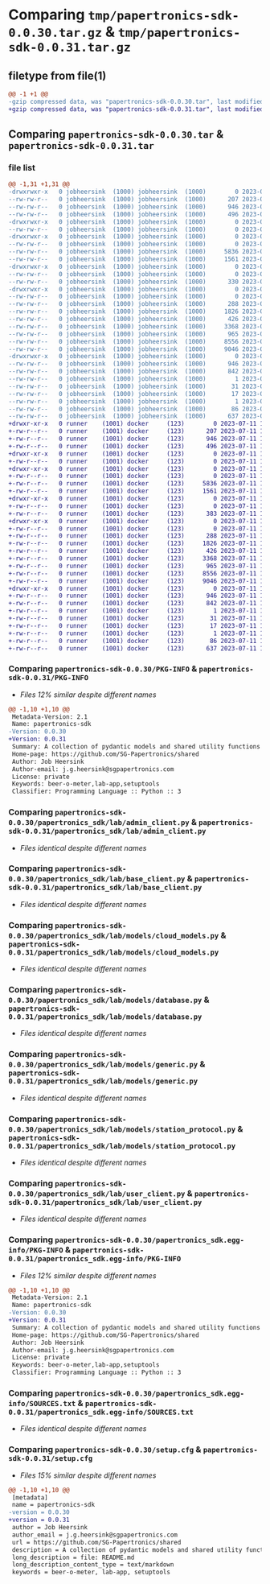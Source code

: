 # Comparing `tmp/papertronics-sdk-0.0.30.tar.gz` & `tmp/papertronics-sdk-0.0.31.tar.gz`

## filetype from file(1)

```diff
@@ -1 +1 @@
-gzip compressed data, was "papertronics-sdk-0.0.30.tar", last modified: Tue Jul 11 10:56:32 2023, max compression
+gzip compressed data, was "papertronics-sdk-0.0.31.tar", last modified: Tue Jul 11 11:02:48 2023, max compression
```

## Comparing `papertronics-sdk-0.0.30.tar` & `papertronics-sdk-0.0.31.tar`

### file list

```diff
@@ -1,31 +1,31 @@
-drwxrwxr-x   0 jobheersink  (1000) jobheersink  (1000)        0 2023-07-11 10:56:32.454383 papertronics-sdk-0.0.30/
--rw-rw-r--   0 jobheersink  (1000) jobheersink  (1000)      207 2023-07-10 08:19:33.000000 papertronics-sdk-0.0.30/LICENSE
--rw-rw-r--   0 jobheersink  (1000) jobheersink  (1000)      946 2023-07-11 10:56:32.454383 papertronics-sdk-0.0.30/PKG-INFO
--rw-rw-r--   0 jobheersink  (1000) jobheersink  (1000)      496 2023-07-11 08:58:02.000000 papertronics-sdk-0.0.30/README.md
-drwxrwxr-x   0 jobheersink  (1000) jobheersink  (1000)        0 2023-07-11 10:56:32.450384 papertronics-sdk-0.0.30/papertronics_sdk/
--rw-rw-r--   0 jobheersink  (1000) jobheersink  (1000)        0 2023-07-10 08:19:48.000000 papertronics-sdk-0.0.30/papertronics_sdk/__init__.py
-drwxrwxr-x   0 jobheersink  (1000) jobheersink  (1000)        0 2023-07-11 10:56:32.450384 papertronics-sdk-0.0.30/papertronics_sdk/lab/
--rw-rw-r--   0 jobheersink  (1000) jobheersink  (1000)        0 2023-07-10 08:20:22.000000 papertronics-sdk-0.0.30/papertronics_sdk/lab/__init__.py
--rw-rw-r--   0 jobheersink  (1000) jobheersink  (1000)     5836 2023-07-11 10:37:30.000000 papertronics-sdk-0.0.30/papertronics_sdk/lab/admin_client.py
--rw-rw-r--   0 jobheersink  (1000) jobheersink  (1000)     1561 2023-07-11 10:45:50.000000 papertronics-sdk-0.0.30/papertronics_sdk/lab/base_client.py
-drwxrwxr-x   0 jobheersink  (1000) jobheersink  (1000)        0 2023-07-11 10:56:32.450384 papertronics-sdk-0.0.30/papertronics_sdk/lab/exceptions/
--rw-rw-r--   0 jobheersink  (1000) jobheersink  (1000)        0 2023-07-10 10:45:22.000000 papertronics-sdk-0.0.30/papertronics_sdk/lab/exceptions/__init__.py
--rw-rw-r--   0 jobheersink  (1000) jobheersink  (1000)      330 2023-07-10 10:48:57.000000 papertronics-sdk-0.0.30/papertronics_sdk/lab/exceptions/status_exception.py
-drwxrwxr-x   0 jobheersink  (1000) jobheersink  (1000)        0 2023-07-11 10:56:32.454383 papertronics-sdk-0.0.30/papertronics_sdk/lab/models/
--rw-rw-r--   0 jobheersink  (1000) jobheersink  (1000)        0 2023-05-31 07:21:33.000000 papertronics-sdk-0.0.30/papertronics_sdk/lab/models/__init__.py
--rw-rw-r--   0 jobheersink  (1000) jobheersink  (1000)      288 2023-06-28 08:05:09.000000 papertronics-sdk-0.0.30/papertronics_sdk/lab/models/admin_cloud_models.py
--rw-rw-r--   0 jobheersink  (1000) jobheersink  (1000)     1826 2023-06-28 11:09:30.000000 papertronics-sdk-0.0.30/papertronics_sdk/lab/models/cloud_models.py
--rw-rw-r--   0 jobheersink  (1000) jobheersink  (1000)      426 2023-06-12 09:35:19.000000 papertronics-sdk-0.0.30/papertronics_sdk/lab/models/config.py
--rw-rw-r--   0 jobheersink  (1000) jobheersink  (1000)     3368 2023-07-10 08:23:40.000000 papertronics-sdk-0.0.30/papertronics_sdk/lab/models/database.py
--rw-rw-r--   0 jobheersink  (1000) jobheersink  (1000)      965 2023-07-10 08:26:50.000000 papertronics-sdk-0.0.30/papertronics_sdk/lab/models/generic.py
--rw-rw-r--   0 jobheersink  (1000) jobheersink  (1000)     8556 2023-06-28 08:05:09.000000 papertronics-sdk-0.0.30/papertronics_sdk/lab/models/station_protocol.py
--rw-rw-r--   0 jobheersink  (1000) jobheersink  (1000)     9046 2023-07-11 10:56:15.000000 papertronics-sdk-0.0.30/papertronics_sdk/lab/user_client.py
-drwxrwxr-x   0 jobheersink  (1000) jobheersink  (1000)        0 2023-07-11 10:56:32.450384 papertronics-sdk-0.0.30/papertronics_sdk.egg-info/
--rw-rw-r--   0 jobheersink  (1000) jobheersink  (1000)      946 2023-07-11 10:56:32.000000 papertronics-sdk-0.0.30/papertronics_sdk.egg-info/PKG-INFO
--rw-rw-r--   0 jobheersink  (1000) jobheersink  (1000)      842 2023-07-11 10:56:32.000000 papertronics-sdk-0.0.30/papertronics_sdk.egg-info/SOURCES.txt
--rw-rw-r--   0 jobheersink  (1000) jobheersink  (1000)        1 2023-07-11 10:56:32.000000 papertronics-sdk-0.0.30/papertronics_sdk.egg-info/dependency_links.txt
--rw-rw-r--   0 jobheersink  (1000) jobheersink  (1000)       31 2023-07-11 10:56:32.000000 papertronics-sdk-0.0.30/papertronics_sdk.egg-info/requires.txt
--rw-rw-r--   0 jobheersink  (1000) jobheersink  (1000)       17 2023-07-11 10:56:32.000000 papertronics-sdk-0.0.30/papertronics_sdk.egg-info/top_level.txt
--rw-rw-r--   0 jobheersink  (1000) jobheersink  (1000)        1 2023-07-11 10:56:32.000000 papertronics-sdk-0.0.30/papertronics_sdk.egg-info/zip-safe
--rw-rw-r--   0 jobheersink  (1000) jobheersink  (1000)       86 2023-06-28 08:05:09.000000 papertronics-sdk-0.0.30/pyproject.toml
--rw-rw-r--   0 jobheersink  (1000) jobheersink  (1000)      637 2023-07-11 10:56:32.454383 papertronics-sdk-0.0.30/setup.cfg
+drwxr-xr-x   0 runner    (1001) docker     (123)        0 2023-07-11 11:02:48.980484 papertronics-sdk-0.0.31/
+-rw-r--r--   0 runner    (1001) docker     (123)      207 2023-07-11 11:02:35.000000 papertronics-sdk-0.0.31/LICENSE
+-rw-r--r--   0 runner    (1001) docker     (123)      946 2023-07-11 11:02:48.980484 papertronics-sdk-0.0.31/PKG-INFO
+-rw-r--r--   0 runner    (1001) docker     (123)      496 2023-07-11 11:02:35.000000 papertronics-sdk-0.0.31/README.md
+drwxr-xr-x   0 runner    (1001) docker     (123)        0 2023-07-11 11:02:48.976483 papertronics-sdk-0.0.31/papertronics_sdk/
+-rw-r--r--   0 runner    (1001) docker     (123)        0 2023-07-11 11:02:35.000000 papertronics-sdk-0.0.31/papertronics_sdk/__init__.py
+drwxr-xr-x   0 runner    (1001) docker     (123)        0 2023-07-11 11:02:48.976483 papertronics-sdk-0.0.31/papertronics_sdk/lab/
+-rw-r--r--   0 runner    (1001) docker     (123)        0 2023-07-11 11:02:35.000000 papertronics-sdk-0.0.31/papertronics_sdk/lab/__init__.py
+-rw-r--r--   0 runner    (1001) docker     (123)     5836 2023-07-11 11:02:35.000000 papertronics-sdk-0.0.31/papertronics_sdk/lab/admin_client.py
+-rw-r--r--   0 runner    (1001) docker     (123)     1561 2023-07-11 11:02:35.000000 papertronics-sdk-0.0.31/papertronics_sdk/lab/base_client.py
+drwxr-xr-x   0 runner    (1001) docker     (123)        0 2023-07-11 11:02:48.976483 papertronics-sdk-0.0.31/papertronics_sdk/lab/exceptions/
+-rw-r--r--   0 runner    (1001) docker     (123)        0 2023-07-11 11:02:35.000000 papertronics-sdk-0.0.31/papertronics_sdk/lab/exceptions/__init__.py
+-rw-r--r--   0 runner    (1001) docker     (123)      383 2023-07-11 11:02:35.000000 papertronics-sdk-0.0.31/papertronics_sdk/lab/exceptions/status_exception.py
+drwxr-xr-x   0 runner    (1001) docker     (123)        0 2023-07-11 11:02:48.980484 papertronics-sdk-0.0.31/papertronics_sdk/lab/models/
+-rw-r--r--   0 runner    (1001) docker     (123)        0 2023-07-11 11:02:35.000000 papertronics-sdk-0.0.31/papertronics_sdk/lab/models/__init__.py
+-rw-r--r--   0 runner    (1001) docker     (123)      288 2023-07-11 11:02:35.000000 papertronics-sdk-0.0.31/papertronics_sdk/lab/models/admin_cloud_models.py
+-rw-r--r--   0 runner    (1001) docker     (123)     1826 2023-07-11 11:02:35.000000 papertronics-sdk-0.0.31/papertronics_sdk/lab/models/cloud_models.py
+-rw-r--r--   0 runner    (1001) docker     (123)      426 2023-07-11 11:02:35.000000 papertronics-sdk-0.0.31/papertronics_sdk/lab/models/config.py
+-rw-r--r--   0 runner    (1001) docker     (123)     3368 2023-07-11 11:02:35.000000 papertronics-sdk-0.0.31/papertronics_sdk/lab/models/database.py
+-rw-r--r--   0 runner    (1001) docker     (123)      965 2023-07-11 11:02:35.000000 papertronics-sdk-0.0.31/papertronics_sdk/lab/models/generic.py
+-rw-r--r--   0 runner    (1001) docker     (123)     8556 2023-07-11 11:02:35.000000 papertronics-sdk-0.0.31/papertronics_sdk/lab/models/station_protocol.py
+-rw-r--r--   0 runner    (1001) docker     (123)     9046 2023-07-11 11:02:35.000000 papertronics-sdk-0.0.31/papertronics_sdk/lab/user_client.py
+drwxr-xr-x   0 runner    (1001) docker     (123)        0 2023-07-11 11:02:48.976483 papertronics-sdk-0.0.31/papertronics_sdk.egg-info/
+-rw-r--r--   0 runner    (1001) docker     (123)      946 2023-07-11 11:02:48.000000 papertronics-sdk-0.0.31/papertronics_sdk.egg-info/PKG-INFO
+-rw-r--r--   0 runner    (1001) docker     (123)      842 2023-07-11 11:02:48.000000 papertronics-sdk-0.0.31/papertronics_sdk.egg-info/SOURCES.txt
+-rw-r--r--   0 runner    (1001) docker     (123)        1 2023-07-11 11:02:48.000000 papertronics-sdk-0.0.31/papertronics_sdk.egg-info/dependency_links.txt
+-rw-r--r--   0 runner    (1001) docker     (123)       31 2023-07-11 11:02:48.000000 papertronics-sdk-0.0.31/papertronics_sdk.egg-info/requires.txt
+-rw-r--r--   0 runner    (1001) docker     (123)       17 2023-07-11 11:02:48.000000 papertronics-sdk-0.0.31/papertronics_sdk.egg-info/top_level.txt
+-rw-r--r--   0 runner    (1001) docker     (123)        1 2023-07-11 11:02:48.000000 papertronics-sdk-0.0.31/papertronics_sdk.egg-info/zip-safe
+-rw-r--r--   0 runner    (1001) docker     (123)       86 2023-07-11 11:02:35.000000 papertronics-sdk-0.0.31/pyproject.toml
+-rw-r--r--   0 runner    (1001) docker     (123)      637 2023-07-11 11:02:48.980484 papertronics-sdk-0.0.31/setup.cfg
```

### Comparing `papertronics-sdk-0.0.30/PKG-INFO` & `papertronics-sdk-0.0.31/PKG-INFO`

 * *Files 12% similar despite different names*

```diff
@@ -1,10 +1,10 @@
 Metadata-Version: 2.1
 Name: papertronics-sdk
-Version: 0.0.30
+Version: 0.0.31
 Summary: A collection of pydantic models and shared utility functions for SG Papertronics projects
 Home-page: https://github.com/SG-Papertronics/shared
 Author: Job Heersink
 Author-email: j.g.heersink@sgpapertronics.com
 License: private
 Keywords: beer-o-meter,lab-app,setuptools
 Classifier: Programming Language :: Python :: 3
```

### Comparing `papertronics-sdk-0.0.30/papertronics_sdk/lab/admin_client.py` & `papertronics-sdk-0.0.31/papertronics_sdk/lab/admin_client.py`

 * *Files identical despite different names*

### Comparing `papertronics-sdk-0.0.30/papertronics_sdk/lab/base_client.py` & `papertronics-sdk-0.0.31/papertronics_sdk/lab/base_client.py`

 * *Files identical despite different names*

### Comparing `papertronics-sdk-0.0.30/papertronics_sdk/lab/models/cloud_models.py` & `papertronics-sdk-0.0.31/papertronics_sdk/lab/models/cloud_models.py`

 * *Files identical despite different names*

### Comparing `papertronics-sdk-0.0.30/papertronics_sdk/lab/models/database.py` & `papertronics-sdk-0.0.31/papertronics_sdk/lab/models/database.py`

 * *Files identical despite different names*

### Comparing `papertronics-sdk-0.0.30/papertronics_sdk/lab/models/generic.py` & `papertronics-sdk-0.0.31/papertronics_sdk/lab/models/generic.py`

 * *Files identical despite different names*

### Comparing `papertronics-sdk-0.0.30/papertronics_sdk/lab/models/station_protocol.py` & `papertronics-sdk-0.0.31/papertronics_sdk/lab/models/station_protocol.py`

 * *Files identical despite different names*

### Comparing `papertronics-sdk-0.0.30/papertronics_sdk/lab/user_client.py` & `papertronics-sdk-0.0.31/papertronics_sdk/lab/user_client.py`

 * *Files identical despite different names*

### Comparing `papertronics-sdk-0.0.30/papertronics_sdk.egg-info/PKG-INFO` & `papertronics-sdk-0.0.31/papertronics_sdk.egg-info/PKG-INFO`

 * *Files 12% similar despite different names*

```diff
@@ -1,10 +1,10 @@
 Metadata-Version: 2.1
 Name: papertronics-sdk
-Version: 0.0.30
+Version: 0.0.31
 Summary: A collection of pydantic models and shared utility functions for SG Papertronics projects
 Home-page: https://github.com/SG-Papertronics/shared
 Author: Job Heersink
 Author-email: j.g.heersink@sgpapertronics.com
 License: private
 Keywords: beer-o-meter,lab-app,setuptools
 Classifier: Programming Language :: Python :: 3
```

### Comparing `papertronics-sdk-0.0.30/papertronics_sdk.egg-info/SOURCES.txt` & `papertronics-sdk-0.0.31/papertronics_sdk.egg-info/SOURCES.txt`

 * *Files identical despite different names*

### Comparing `papertronics-sdk-0.0.30/setup.cfg` & `papertronics-sdk-0.0.31/setup.cfg`

 * *Files 15% similar despite different names*

```diff
@@ -1,10 +1,10 @@
 [metadata]
 name = papertronics-sdk
-version = 0.0.30
+version = 0.0.31
 author = Job Heersink
 author_email = j.g.heersink@sgpapertronics.com
 url = https://github.com/SG-Papertronics/shared
 description = A collection of pydantic models and shared utility functions for SG Papertronics projects
 long_description = file: README.md
 long_description_content_type = text/markdown
 keywords = beer-o-meter, lab-app, setuptools
```

